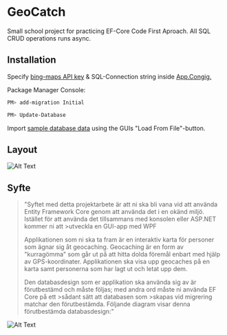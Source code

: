 # GeoCatch
Small school project for practicing EF-Core Code First Aproach. All SQL CRUD operations runs async.
 
## Installation 
Specify [bing-maps API key](https://docs.microsoft.com/en-us/bingmaps/getting-started/bing-maps-dev-center-help/getting-a-bing-maps-key) & SQL-Connection string inside [App.Congig.](Geocaching/App.config)

Package Manager Console:
```sh
PM> add-migration Initial

PM> Update-Database
```
Import [sample database data](SampleDbData.txt) using the GUIs "Load From File"-button.


## Layout
![Alt Text](https://github.com/FkLaagom/GeoCatch/blob/master/MD/Example.png)

## Syfte
>"Syftet med detta projektarbete är att ni ska bli vana vid att använda Entity Framework Core genom att använda det i en okänd miljö. 
>Istället för att använda det tillsammans med konsolen eller ASP.NET kommer ni att >utveckla en GUI-app med WPF
>
>Applikationen som ni ska ta fram är en interaktiv karta för personer som ägnar sig åt geocaching.
>Geocaching är en form av "kurragömma" som går ut på att hitta dolda föremål enbart med hjälp av GPS-koordinater.
>Applikationen ska visa upp geocaches på en karta samt personerna som har lagt ut och letat upp dem.
>
>Den databasdesign som er applikation ska använda sig av är förutbestämd och måste följas; med andra ord måste ni använda EF Core på ett >sådant sätt att databasen som >skapas vid migrering matchar den förutbestämda. Följande diagram visar denna förutbestämda databasdesign:"

![Alt Text](https://github.com/FkLaagom/GeoCatch/blob/master/MD/Databasdesign.png)
